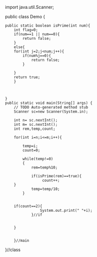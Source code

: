 import java.util.Scanner;

public class Demo {

	public static boolean isPrime(int num){
		int flag=0;
		if(num==1 || num==0){
			return false;
		}
		else{
		for(int j=2;j<num;j++){
			if(num%j==0){
				return false;
			}
			
		}
		return true;
		}
			
		
		
	}
	public static void main(String[] args) {
		// TODO Auto-generated method stub
		Scanner sc=new Scanner(System.in);
		
		int n= sc.nextInt();
		int m= sc.nextInt();
		int rem,temp,count;
		
		for(int i=n;i<=m;i++){
			
			temp=i;
			count=0;
			
			while(temp!=0)
			{
				rem=temp%10;
				
				if(isPrime(rem)==true){
				     count++;
		}
				temp=temp/10;
			}
			
		
		if(count==2){
					System.out.print(" "+i);
				}//if
				
			
		}	
			
			
		}//main
}//class
		
		
		
		
		
		
		
		
		
		
		
		
		
		
		
	

	


